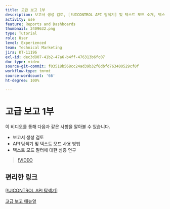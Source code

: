 ```yaml
---
title: 고급 보고 1부
description: 보고서 생성 검토, [!UICONTROL API 탐색기] 및 텍스트 모드 소개, 텍스트 모드 필터에 대한 심층 연구를 알아봅니다.
activity: use
feature: Reports and Dashboards
thumbnail: 3409632.png
type: Tutorial
role: User
level: Experienced
team: Technical Marketing
jira: KT-11196
exl-id: dec3d807-41b2-47a6-b4ff-476313b6fc07
doc-type: video
source-git-commit: f03518b568cc24ad39b32f6dbfd763400529cf0f
workflow-type: tm+mt
source-wordcount: '66'
ht-degree: 100%

---
```


# 고급 보고 1부

이 비디오를 통해 다음과 같은 사항을 알아볼 수 있습니다.

* 보고서 생성 검토
* API 탐색기 및 텍스트 모드 사용 방법
* 텍스트 모드 필터에 대한 심층 연구

>[!VIDEO](https://video.tv.adobe.com/v/3409632/?quality=12&learn=on&enablevpops)

## 편리한 링크

[[!UICONTROL API 탐색기]](https://developer.adobe.com/workfront/api-explorer/)

[고급 보고 매뉴얼](/help/assets/advanced-reporting-manual.pdf)
